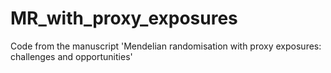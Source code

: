 # MR_with_proxy_exposures
Code from the manuscript 'Mendelian randomisation with proxy exposures: challenges and opportunities'
